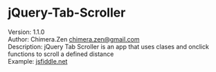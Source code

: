 # jQuery-Tab-Scroller

Version: 1.1.0<br>
Author: Chimera.Zen <a href="mailto:chimera.zen@gmail.com"><chimera.zen@gmail.com></a><br/>
Description: jQuery Tab Scroller is an app that uses clases and onclick functions to scroll a defined distance<br>
Example: <a href="https://jsfiddle.net/ChimeraZen/g8hw0r8u/1/">jsfiddle.net</a>